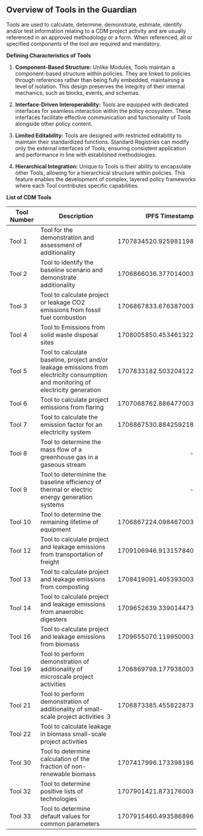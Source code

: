 ## Overview of Tools in the Guardian

Tools are used to calculate, determine, demonstrate, estimate, identify and/or test information relating to a CDM project activity and are usually referenced in an approved methodology or a form. When referenced, all or specified components of the tool are required and mandatory. 

**Defining Characteristics of Tools**

1. **Component-Based Structure:** Unlike Modules, Tools maintain a component-based structure within policies. They are linked to policies through references rather than being fully embedded, maintaining a level of isolation. This design preserves the integrity of their internal mechanics, such as blocks, events, and schemas.

2. **Interface-Driven Interoperability:** Tools are equipped with dedicated interfaces for seamless interaction within the policy ecosystem. These interfaces facilitate effective communication and functionality of Tools alongside other policy content.

3. **Limited Editability:** Tools are designed with restricted editability to maintain their standardized functions. Standard Registries can modify only the external interfaces of Tools, ensuring consistent application and performance in line with established methodologies.

4. **Hierarchical Integration:** Unique to Tools is their ability to encapsulate other Tools, allowing for a hierarchical structure within policies. This feature enables the development of complex, layered policy frameworks where each Tool contributes specific capabilities.

**List of CDM Tools**

| Tool Number | Description |  IPFS Timestamp |
|---|---|---:|
| Tool 1 | Tool for the demonstration and assessment of additionality | 1707834520.925981198 |
| Tool 2 | Tool to identify the baseline scenario and demonstrate additionality | 1706866036.377014003 |
| Tool 3 | Tool to calculate project or leakage CO2 emissions from fossil fuel combustion | 1706867833.676387003 |
| Tool 4 | Tool to Emissions from solid waste disposal sites   | 1708005850.453461322 |
| Tool 5 | Tool to calculate baseline, project and/or leakage emissions from electricity consumption and monitoring of electricity generation | 1707833182.503204122 |
| Tool 6 | Tool to calculate project emissions from flaring | 1707068762.886477003 |
| Tool 7 | Tool to calculate the emission factor for an electricity system | 1706867530.884259218 |
| Tool 8 | Tool to determine the mass flow of a greenhouse gas in a gaseous stream |-|
| Tool 9 | Tool to determinine the baseline efficiency of thermal or electric energy generation systems | -|
| Tool 10 | Tool to determine the remaining lifetime of equipment | 1706867224.098467003 |
| Tool 12 | Tool to calculate project and leakage emissions from transportation of freight |1709106946.913157840|
| Tool 13 | Tool to calculate project and leakage emissions from composting  |1708419091.405393003|
| Tool 14 | Tool to calculate project and leakage emissions from anaerobic digesters |1709652639.339014473 |
| Tool 16 | Tool to calculate project and leakage emissions from biomass   | 1709655070.119950003 |
| Tool 19 | Tool to perform demonstration of additionality of microscale project activities | 1706869798.177938003 |
| Tool 21 | Tool to perform demonstration of additionality of small-scale project activities  3 | 1706873385.455822873 |
| Tool 22 | Tool to calculate leakage in biomass small-scale project activities  |  |
| Tool 30 | Tool to determine calculation of the fraction of non-renewable biomass | 1707417996.173398196 |
| Tool 32 | Tool to determine positive lists of technologies |  1707901421.873176003 |
| Tool 33 | Tool to determine default values for common parameters   | 1707915460.493586896 |
